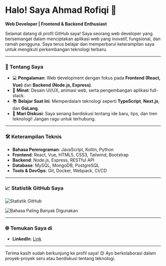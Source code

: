 # Halo! Saya Ahmad Rofiqi 👋

**Web Developer | Frontend & Backend Enthusiast**

Selamat datang di profil GitHub saya! Saya seorang web developer yang bersemangat dalam menciptakan aplikasi web yang inovatif, fungsional, dan ramah pengguna. Saya terus belajar dan memperbarui keterampilan saya untuk mengikuti perkembangan teknologi terbaru.

---

### 🚀 Tentang Saya

- 💻 **Pengalaman**: Web development dengan fokus pada **Frontend (React, Vue)** dan **Backend (Node.js, Express)**.
- 🎨 **Minat**: Desain UI/UX, animasi web, serta pengembangan aplikasi full-stack.
- 📚 **Belajar Saat Ini**: Memperdalam teknologi seperti **TypeScript**, **Next.js**, dan **GoLang**.
- 💬 **Mari Diskusi**: Saya senang berdiskusi tentang ide baru, tips, dan tren teknologi! Jangan ragu untuk terhubung.
  
---

### 🛠️ Keterampilan Teknis

- **Bahasa Pemrograman**: JavaScript, Kotlin, Python
- **Frontend**: React, Vue, HTML5, CSS3, Tailwind, Bootstrap
- **Backend**: Node.js, Express, RESTful API
- **Database**: MySQL, MongoDB, PostgreSQL
- **Tools & DevOps**: Git, Docker, Webpack, CI/CD

---

### 📈 Statistik GitHub Saya

![Statistik GitHub](https://github-readme-stats.vercel.app/api?username=ARofiqi&show_icons=true&theme=radical)

![Bahasa Paling Banyak Digunakan](https://github-readme-stats.vercel.app/api/top-langs/?username=ARofiqi&layout=compact&theme=radical)

---

### 🌐 Temukan Saya di

- **LinkedIn**: [Link](https://www.linkedin.com/in/ahmad-rofiqi-8aa90417b/)

---

Terima kasih sudah berkunjung ke profil saya! 😊 Ayo berkolaborasi dalam proyek-proyek seru atau berdiskusi tentang teknologi.
